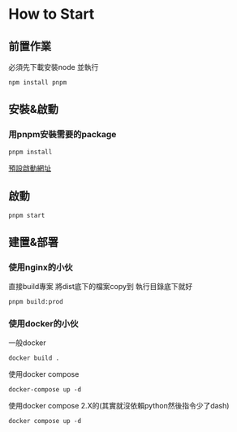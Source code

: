 # How to Start

## 前置作業

必須先下載安裝node 並執行

``` shell
npm install pnpm
```

## 安裝&啟動

### 用pnpm安裝需要的package

``` shell
pnpm install
```

[預設啟動網址](http://localhost:5000)

## 啟動

``` shell
pnpm start
```

## 建置&部署

### 使用nginx的小伙

直接build專案 將dist底下的檔案copy到 執行目錄底下就好

``` shell
pnpm build:prod
```

### 使用docker的小伙

一般docker

``` shell
docker build .
```

使用docker compose

``` shell
docker-compose up -d
```

使用docker compose 2.X的(其實就沒依賴python然後指令少了dash)

``` shell
docker compose up -d
```
